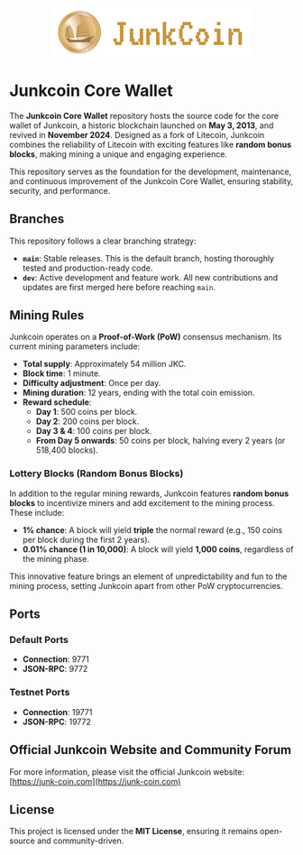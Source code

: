 <p align="center">
  <img src="https://github.com/Junkcoin-Foundation/junkcoin-docs/blob/main/assets/logos/logo-junkcoin-horizontal-2500px.png" alt="Junkcoin Logo" width="350"/>
</p>

# Junkcoin Core Wallet

The **Junkcoin Core Wallet** repository hosts the source code for the core wallet of Junkcoin, a historic blockchain launched on **May 3, 2013**, and revived in **November 2024**. Designed as a fork of Litecoin, Junkcoin combines the reliability of Litecoin with exciting features like **random bonus blocks**, making mining a unique and engaging experience.

This repository serves as the foundation for the development, maintenance, and continuous improvement of the Junkcoin Core Wallet, ensuring stability, security, and performance.

## Branches
This repository follows a clear branching strategy:
- **`main`**: Stable releases. This is the default branch, hosting thoroughly tested and production-ready code.
- **`dev`**: Active development and feature work. All new contributions and updates are first merged here before reaching `main`.

## Mining Rules
Junkcoin operates on a **Proof-of-Work (PoW)** consensus mechanism. Its current mining parameters include:

- **Total supply**: Approximately 54 million JKC.
- **Block time**: 1 minute.
- **Difficulty adjustment**: Once per day.
- **Mining duration**: 12 years, ending with the total coin emission.
- **Reward schedule**:
  - **Day 1**: 500 coins per block.
  - **Day 2**: 200 coins per block.
  - **Day 3 & 4**: 100 coins per block.
  - **From Day 5 onwards**: 50 coins per block, halving every 2 years (or 518,400 blocks).

### **Lottery Blocks (Random Bonus Blocks)**
In addition to the regular mining rewards, Junkcoin features **random bonus blocks** to incentivize miners and add excitement to the mining process. These include:
- **1% chance**: A block will yield **triple** the normal reward (e.g., 150 coins per block during the first 2 years).
- **0.01% chance (1 in 10,000)**: A block will yield **1,000 coins**, regardless of the mining phase.

This innovative feature brings an element of unpredictability and fun to the mining process, setting Junkcoin apart from other PoW cryptocurrencies.

## Ports

### **Default Ports**
- **Connection**: 9771
- **JSON-RPC**: 9772

### **Testnet Ports**
- **Connection**: 19771
- **JSON-RPC**: 19772

## Official Junkcoin Website and Community Forum
For more information, please visit the official Junkcoin website:
[https://junk-coin.com](https://junk-coin.com)

## License
This project is licensed under the **MIT License**, ensuring it remains open-source and community-driven.
